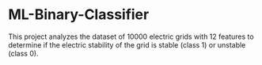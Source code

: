 # ML-Binary-Classifier
This project analyzes the dataset of 10000 electric grids with 12 features to determine if the electric stability of the grid is stable (class 1) or unstable (class 0).
